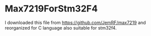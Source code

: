 # Max7219ForStm32F4

I downloaded this file from https://github.com/JemRF/max7219 and reorganized for C language also suitable for stm32f4.


